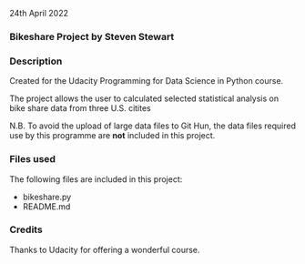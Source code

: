 24th April 2022

### Bikeshare Project by Steven Stewart

### Description
Created for the Udacity Programming for Data Science in Python course.

The project allows the user to calculated selected statistical analysis
on bike share data from three U.S. citites

N.B. To avoid the upload of large data files to Git Hun, the data files
required use by this programme are **not** included in this project.

### Files used
The following files are included in this project:
- bikeshare.py
- README.md

### Credits
Thanks to Udacity for offering a wonderful course.
